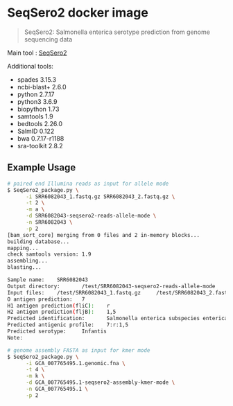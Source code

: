 # SeqSero2 docker image

> SeqSero2: Salmonella enterica serotype prediction from genome sequencing data

Main tool : [SeqSero2](https://github.com/denglab/SeqSero2)

Additional tools:

- spades 3.15.3
- ncbi-blast+ 2.6.0
- python 2.7.17
- python3 3.6.9
- biopython 1.73
- samtools 1.9
- bedtools 2.26.0
- SalmID 0.122
- bwa 0.7.17-r1188
- sra-toolkit 2.8.2

## Example Usage

```bash
# paired end Illumina reads as input for allele mode
$ SeqSero2_package.py \
      -i SRR6082043_1.fastq.gz SRR6082043_2.fastq.gz \
      -t 2 \
      -m a \
      -d SRR6082043-seqsero2-reads-allele-mode \
      -n SRR6082043 \
      -p 2
[bam_sort_core] merging from 0 files and 2 in-memory blocks...
building database...
mapping...
check samtools version: 1.9
assembling...
blasting... 

Sample name:    SRR6082043
Output directory:       /test/SRR6082043-seqsero2-reads-allele-mode
Input files:    /test/SRR6082043_1.fastq.gz     /test/SRR6082043_2.fastq.gz
O antigen prediction:   7
H1 antigen prediction(fliC):    r
H2 antigen prediction(fljB):    1,5
Predicted identification:       Salmonella enterica subspecies enterica (subspecies I)
Predicted antigenic profile:    7:r:1,5
Predicted serotype:     Infantis
Note:

# genome assembly FASTA as input for kmer mode
$ SeqSero2_package.py \
      -i GCA_007765495.1.genomic.fna \
      -t 4 \
      -m k \
      -d GCA_007765495.1-seqsero2-assembly-kmer-mode \
      -n GCA_007765495.1 \
      -p 2





```
